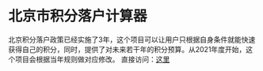 # 北京市积分落户计算器
北京积分落户政策已经实施了3年，这个项目可以让用户只根据自身条件就能快速获得自己的积分，同时，提供了对未来若干年的积分预算。从2021年度开始，这个项目会根据当年规则做对应修改。
直接访问：[这里](https://lastvigo.github.io/beijing_jflh_calculator)
